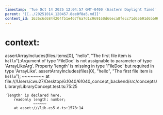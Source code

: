 ```yaml
---
timestamp: 'Tue Oct 14 2025 12:04:57 GMT-0400 (Eastern Daylight Time)'
parent: '[[../20251014_120457.8ee0f8a5.md]]'
content_id: 1636c6d6844204f51e467f6a7d1c969160d66eca0fecc71d65691d6bb90ee1b2
---
```


# context:

assertArrayIncludes(files.items\[0], "hello", "The first file item is `hello`");Argument of type 'FileDoc' is not assignable to parameter of type 'ArrayLikeArg<string>'.
Property 'length' is missing in type 'FileDoc' but required in type 'ArrayLike<string>'.
assertArrayIncludes(files\[0], "hello", "The first file item is `hello`");
\~~~~~~~~
at file:///Users/cwu27/Desktop/6.1040/61040\_concept\_backend/src/concepts/Library/LibraryConcept.test.ts:75:25

```
'length' is declared here.
    readonly length: number;
             ~~~~~~
    at asset:///lib.es5.d.ts:1578:14
```
